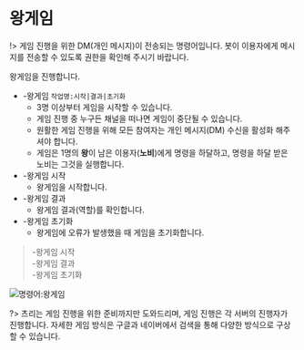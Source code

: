 # 왕게임

!> 게임 진행을 위한 DM(개인 메시지)이 전송되는 명령어입니다. 봇이 이용자에게 메시지를 전송할 수 있도록 권한을 확인해 주시기 바랍니다.

왕게임을 진행합니다.

- -왕게임 `작업명:시작|결과|초기화`
  - 3명 이상부터 게임을 시작할 수 있습니다.
  - 게임 진행 중 누구든 채널을 떠나면 게임이 중단될 수 있습니다.
  - 원활한 게임 진행을 위해 모든 참여자는 개인 메시지(DM) 수신을 활성화 해주셔야 합니다.
  - 게임은 1명의 **왕**이 남은 이용자(**노비**)에게 명령을 하달하고, 명령을 하달 받은 노비는 그것을 실행합니다.
- -왕게임 시작
  - 왕게임을 시작합니다.
- -왕게임 결과
  - 왕게임 결과(역할)를 확인합니다.
- -왕게임 초기화
  - 왕게임에 오류가 발생했을 때 게임을 초기화합니다.

> -왕게임 시작 \
> -왕게임 결과 \
> -왕게임 초기화

![명령어:왕게임](https://bot.dowon.monster/file/no_image.jpg)

?> 츠리는 게임 진행을 위한 준비까지만 도와드리며, 게임 진행은 각 서버의 진행자가 진행합니다. 자세한 게임 방식은 구글과 네이버에서 검색을 통해 다양한 방식으로 구상할 수 있습니다.
